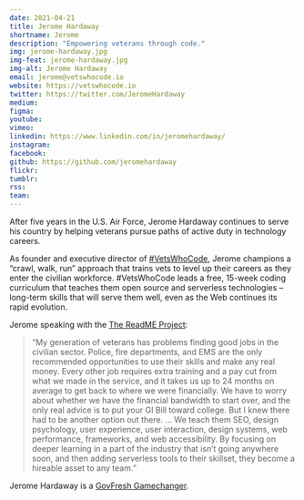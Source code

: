 ```yaml
---
date: 2021-04-21 
title: Jerome Hardaway
shortname: Jerome
description: "Empowering veterans through code."
img: jerome-hardaway.jpg
img-feat: jerome-hardaway.jpg
img-alt: Jerome Hardaway
email: jerome@vetswhocode.io
website: https://vetswhocode.io
twitter: https://twitter.com/JeromeHardaway
medium: 
figma: 
youtube: 
vimeo: 
linkedin: https://www.linkedin.com/in/jeromehardaway/
instagram: 
facebook: 
github: https://github.com/jeromehardaway
flickr: 
tumblr: 
rss: 
team: 
---
```


After five years in the U.S. Air Force, Jerome Hardaway continues to serve his country by helping veterans pursue paths of active duty in technology careers.

As founder and executive director of [#VetsWhoCode](https://vetswhocode.io/), Jerome champions a “crawl, walk, run” approach that trains vets to level up their careers as they enter the civilian workforce. #VetsWhoCode leads a free, 15-week coding curriculum that teaches them open source and serverless technologies – long-term skills that will serve them well, even as the Web continues its rapid evolution.

Jerome speaking with the [The ReadME Project](https://github.com/readme/stories/jerome-hardaway):

> “My generation of veterans has problems finding good jobs in the civilian sector. Police, fire departments, and EMS are the only recommended opportunities to use their skills and make any real money. Every other job requires extra training and a pay cut from what we made in the service, and it takes us up to 24 months on average to get back to where we were financially. We have to worry about whether we have the financial bandwidth to start over, and the only real advice is to put your GI Bill toward college. But I knew there had to be another option out there. … We teach them SEO, design psychology, user experience, user interaction, design systems, web performance, frameworks, and web accessibility. By focusing on deeper learning in a part of the industry that isn’t going anywhere soon, and then adding serverless tools to their skillset, they become a hireable asset to any team.”

Jerome Hardaway is a [GovFresh Gamechanger](https://govfresh.com/gamechangers).